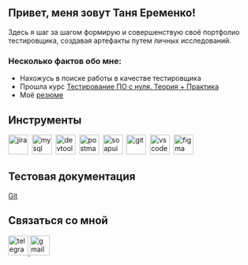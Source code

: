 
## Привет, меня зовут Таня Еременко!
Здесь я шаг за шагом формирую и совершенствую своё портфолио тестировщика, создавая артефакты путем личных исследований.

### Несколько фактов обо мне:

- Нахожусь в поиске работы в качестве тестировщика
- Прошла курс [Тестирование ПО с нуля. Теория + Практика](https://drive.google.com/file/d/13HAARPleKhT3bDjkzbWK1pG_HLg4o8eD/view?usp=sharing) 
- Моё [резюме](https://kaliningrad.hh.ru/resume/193f81dbff0d3e63600039ed1f6458626e3051)




## Инструменты
<div>
    <img src="https://cdn.jsdelivr.net/gh/devicons/devicon/icons/jira/jira-original.svg" title="jira" alt="jira" width="40" height="40"/>&nbsp
    <img src="https://cdn.jsdelivr.net/gh/devicons/devicon/icons/mysql/mysql-original.svg" title="mysql" alt="mysql" width="40" height="40"/>&nbsp
    <img src="https://d33wubrfki0l68.cloudfront.net/38b5c953a4667366685d55db55d057c86db1fc54/a0fdc/static/acae6b24d940347661ca901ea07f47c1/chrome-dev-logo-icon.png" title="devtools" alt="devtools" width="40" height="40"/>&nbsp
    <img src="https://www.svgrepo.com/show/354202/postman-icon.svg" title="postman" alt="postman" width="40" height="40"/>&nbsp
    <img src="https://static0.smartbear.co/smartbearbrand/media/images/home/soapui-icon.svg" title="soapui" alt="soapui" width="40" height="40"/>&nbsp
    <img src="https://cdn.jsdelivr.net/gh/devicons/devicon/icons/git/git-original.svg" title="git" alt="git" width="40" height="40"/>&nbsp
    <img src="https://cdn.jsdelivr.net/gh/devicons/devicon/icons/vscode/vscode-original.svg" title="vscode" alt="vscode" width="40" height="40"/>&nbsp
        <img src="https://cdn.jsdelivr.net/gh/devicons/devicon/icons/figma/figma-original.svg" title="figma" alt="figma" width="40" height="40"/>&nbsp
</div>

## Тестовая документация
<!--[MySQL]()  
[REST and SOAP API testing via Postman]()    
[Android app testing]() --> 
[Git](https://github.com/ta-eremenko/git.git)  



## Связаться со мной 

  <div id="badges">
    <a href="https://t.me/ta_eremenko">
      <img src="https://cdn-icons-png.flaticon.com/512/2111/2111646.png" width="40" height="40" alt="telegram"/>
    </a>
     <a href="mailto:ta.eremenkoo@gmail.com"> 
        <img src="https://img.icons8.com/?size=512&id=P7UIlhbpWzZm&format=png" width="40" height="40" alt="gmail"/>
    </a>
  </div>
